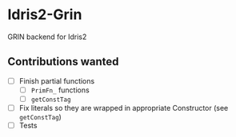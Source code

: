 # Idris2-Grin
GRIN backend for Idris2

## Contributions wanted
- [ ] Finish partial functions
  - [ ] `PrimFn_` functions
  - [ ] `getConstTag`
- [ ] Fix literals so they are wrapped in appropriate Constructor (see `getConstTag`)
- [ ] Tests
